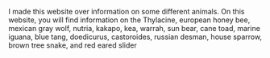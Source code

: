I made this website over information on some different animals. On this website, you will find information on the Thylacine, european honey bee, mexican gray wolf, nutria, kakapo, kea, warrah, sun bear, cane toad, marine iguana, blue tang, doedicurus, castoroides, russian desman, house sparrow, brown tree snake, and red eared slider
